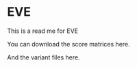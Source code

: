 # EVE

This is a read me for EVE

You can download the score matrices here.

And the variant files here. 
